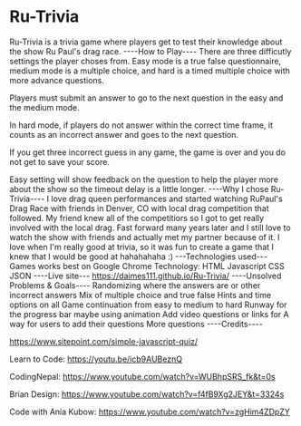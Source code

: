 # Ru-Trivia

Ru-Trivia is a trivia game where players get to test their knowledge about the show Ru Paul's drag race. 
----How to Play----
There are three difficutly settings the player choses from. Easy mode is a true false questionnaire, medium mode is a multiple choice, and hard is a timed multiple choice with more advance questions.

Players must submit an answer to go to the next question in the easy and the medium mode. 

In hard mode, if players do not answer within the correct time frame, it counts as an incorrect answer and goes to the next question.

If you get three incorrect guess in any game, the game is over and you do not get to save your score.

Easy setting will show feedback on the question to help the player more about the show so the timeout delay is a little longer. 
----Why I chose Ru-Trivia----
I love drag queen performances and started watching RuPaul's Drag Race with friends in Denver, CO with local drag competition that followed. My friend knew all of the competitiors so I got to get really involved with the local drag. 
Fast forward many years later and I still love to watch the show with friends and actually met my partner because of it. 
I love when I'm really good at trivia, so it was fun to create a game that I knew that I would be good at hahahahaha :)
---Technologies used---
Games works best on Google Chrome
Technology:
HTML
Javascript
CSS
JSON
----Live site---
https://daimes111.github.io/Ru-Trivia/
----Unsolved Problems & Goals----
Randomizing where the answers are or other incorrect answers
Mix of multiple choice and true false
Hints and time options on all
Game continuation from easy to medium to hard
Runway for the progress bar maybe using animation
Add video questions or links for 
A way for users to add their questions
More questions
----Credits----

 
https://www.sitepoint.com/simple-javascript-quiz/

Learn to Code:
https://youtu.be/icb9AUBeznQ

CodingNepal:
https://www.youtube.com/watch?v=WUBhpSRS_fk&t=0s

Brian Design:
https://www.youtube.com/watch?v=f4fB9Xg2JEY&t=3324s

Code with Ania Kubow:
https://www.youtube.com/watch?v=zgHim4ZDpZY
